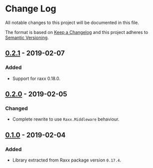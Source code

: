 # Change Log
All notable changes to this project will be documented in this file.

The format is based on [Keep a Changelog](http://keepachangelog.com/)
and this project adheres to [Semantic Versioning](http://semver.org/).

## [0.2.1](https://github.com/CrowdHailer/raxx/tree/0.18.0) - 2019-02-07

### Added

- Support for raxx 0.18.0.

## [0.2.0](#) - 2019-02-05

### Changed

- Complete rewrite to use `Raxx.Middleware` behaviour.

## [0.1.0](https://github.com/CrowdHailer/raxx/tree/0.17.5) - 2019-02-04

### Added

- Library extracted from Raxx package version `0.17.4`.
